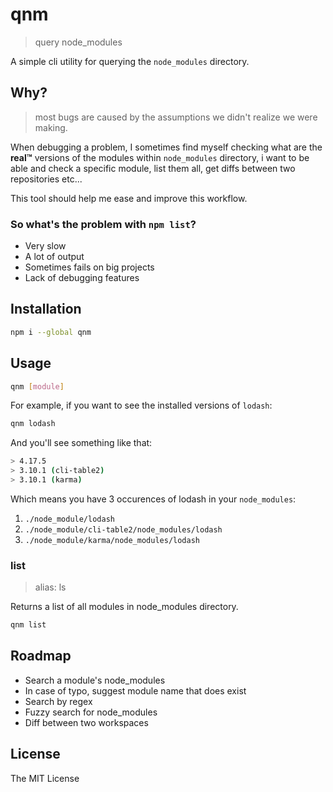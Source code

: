 # qnm
> query node_modules

A simple cli utility for querying the `node_modules` directory.

## Why?
> most bugs are caused by the assumptions we didn't realize we were making.

When debugging a problem, I sometimes find myself checking what are the **real™** versions of the modules within `node_modules` directory, i want to be able and check a specific module, list them all, get diffs between two repositories etc...

This tool should help me ease and improve this workflow.

### So what's the problem with `npm list`?
* Very slow
* A lot of output
* Sometimes fails on big projects
* Lack of debugging features

## Installation
```bash
npm i --global qnm
```

## Usage
```bash
qnm [module]
```

For example, if you want to see the installed versions of `lodash`:
```bash
qnm lodash
```

And you'll see something like that:
```bash
> 4.17.5
> 3.10.1 (cli-table2)
> 3.10.1 (karma)
```

Which means you have 3 occurences of lodash in your `node_modules`:
1. `./node_module/lodash`
2. `./node_module/cli-table2/node_modules/lodash`
3. `./node_module/karma/node_modules/lodash`


### list
> alias: ls

Returns a list of all modules in node_modules directory.
```bash
qnm list
```
## Roadmap

* Search a module's node_modules
* In case of typo, suggest module name that does exist
* Search by regex
* Fuzzy search for node_modules
* Diff between two workspaces

## License
The MIT License